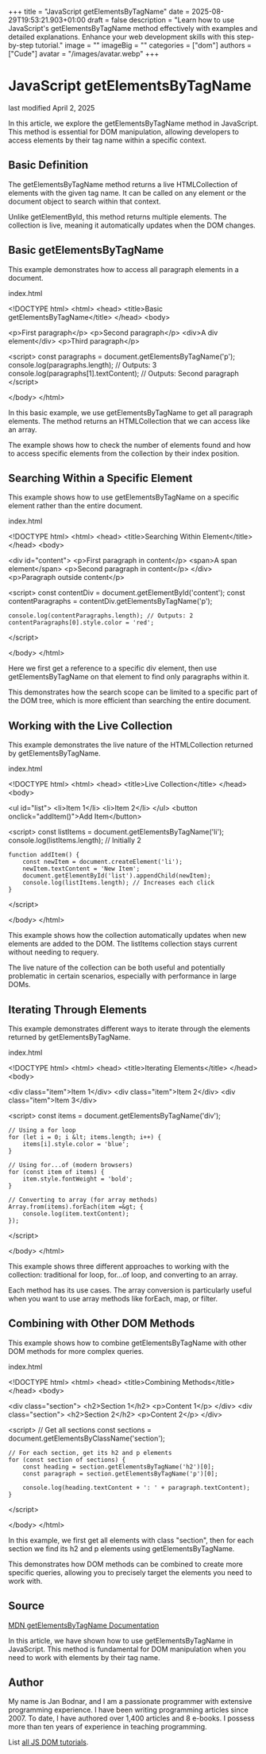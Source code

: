 +++
title = "JavaScript getElementsByTagName"
date = 2025-08-29T19:53:21.903+01:00
draft = false
description = "Learn how to use JavaScript's getElementsByTagName method effectively with examples and detailed explanations. Enhance your web development skills with this step-by-step tutorial."
image = ""
imageBig = ""
categories = ["dom"]
authors = ["Cude"]
avatar = "/images/avatar.webp"
+++

# JavaScript getElementsByTagName

last modified April 2, 2025

In this article, we explore the getElementsByTagName method in
JavaScript. This method is essential for DOM manipulation, allowing developers
to access elements by their tag name within a specific context.

## Basic Definition

The getElementsByTagName method returns a live HTMLCollection of
elements with the given tag name. It can be called on any element or the
document object to search within that context.

Unlike getElementById, this method returns multiple elements. The
collection is live, meaning it automatically updates when the DOM changes.

## Basic getElementsByTagName

This example demonstrates how to access all paragraph elements in a document.

index.html
    

&lt;!DOCTYPE html&gt;
&lt;html&gt;
&lt;head&gt;
    &lt;title&gt;Basic getElementsByTagName&lt;/title&gt;
&lt;/head&gt;
&lt;body&gt;

&lt;p&gt;First paragraph&lt;/p&gt;
&lt;p&gt;Second paragraph&lt;/p&gt;
&lt;div&gt;A div element&lt;/div&gt;
&lt;p&gt;Third paragraph&lt;/p&gt;

&lt;script&gt;
    const paragraphs = document.getElementsByTagName('p');
    console.log(paragraphs.length); // Outputs: 3
    console.log(paragraphs[1].textContent); // Outputs: Second paragraph
&lt;/script&gt;

&lt;/body&gt;
&lt;/html&gt;

In this basic example, we use getElementsByTagName to get all
paragraph elements. The method returns an HTMLCollection that we can access
like an array.

The example shows how to check the number of elements found and how to access
specific elements from the collection by their index position.

## Searching Within a Specific Element

This example shows how to use getElementsByTagName on a specific
element rather than the entire document.

index.html
    

&lt;!DOCTYPE html&gt;
&lt;html&gt;
&lt;head&gt;
    &lt;title&gt;Searching Within Element&lt;/title&gt;
&lt;/head&gt;
&lt;body&gt;

&lt;div id="content"&gt;
    &lt;p&gt;First paragraph in content&lt;/p&gt;
    &lt;span&gt;A span element&lt;/span&gt;
    &lt;p&gt;Second paragraph in content&lt;/p&gt;
&lt;/div&gt;
&lt;p&gt;Paragraph outside content&lt;/p&gt;

&lt;script&gt;
    const contentDiv = document.getElementById('content');
    const contentParagraphs = contentDiv.getElementsByTagName('p');
    
    console.log(contentParagraphs.length); // Outputs: 2
    contentParagraphs[0].style.color = 'red';
&lt;/script&gt;

&lt;/body&gt;
&lt;/html&gt;

Here we first get a reference to a specific div element, then use
getElementsByTagName on that element to find only paragraphs
within it.

This demonstrates how the search scope can be limited to a specific part of
the DOM tree, which is more efficient than searching the entire document.

## Working with the Live Collection

This example demonstrates the live nature of the HTMLCollection returned by
getElementsByTagName.

index.html
    

&lt;!DOCTYPE html&gt;
&lt;html&gt;
&lt;head&gt;
    &lt;title&gt;Live Collection&lt;/title&gt;
&lt;/head&gt;
&lt;body&gt;

&lt;ul id="list"&gt;
    &lt;li&gt;Item 1&lt;/li&gt;
    &lt;li&gt;Item 2&lt;/li&gt;
&lt;/ul&gt;
&lt;button onclick="addItem()"&gt;Add Item&lt;/button&gt;

&lt;script&gt;
    const listItems = document.getElementsByTagName('li');
    console.log(listItems.length); // Initially 2
    
    function addItem() {
        const newItem = document.createElement('li');
        newItem.textContent = 'New Item';
        document.getElementById('list').appendChild(newItem);
        console.log(listItems.length); // Increases each click
    }
&lt;/script&gt;

&lt;/body&gt;
&lt;/html&gt;

This example shows how the collection automatically updates when new elements
are added to the DOM. The listItems collection stays current
without needing to requery.

The live nature of the collection can be both useful and potentially
problematic in certain scenarios, especially with performance in large DOMs.

## Iterating Through Elements

This example demonstrates different ways to iterate through the elements
returned by getElementsByTagName.

index.html
    

&lt;!DOCTYPE html&gt;
&lt;html&gt;
&lt;head&gt;
    &lt;title&gt;Iterating Elements&lt;/title&gt;
&lt;/head&gt;
&lt;body&gt;

&lt;div class="item"&gt;Item 1&lt;/div&gt;
&lt;div class="item"&gt;Item 2&lt;/div&gt;
&lt;div class="item"&gt;Item 3&lt;/div&gt;

&lt;script&gt;
    const items = document.getElementsByTagName('div');
    
    // Using a for loop
    for (let i = 0; i &lt; items.length; i++) {
        items[i].style.color = 'blue';
    }
    
    // Using for...of (modern browsers)
    for (const item of items) {
        item.style.fontWeight = 'bold';
    }
    
    // Converting to array (for array methods)
    Array.from(items).forEach(item =&gt; {
        console.log(item.textContent);
    });
&lt;/script&gt;

&lt;/body&gt;
&lt;/html&gt;

This example shows three different approaches to working with the collection:
traditional for loop, for...of loop, and converting to an array.

Each method has its use cases. The array conversion is particularly useful
when you want to use array methods like forEach, map,
or filter.

## Combining with Other DOM Methods

This example shows how to combine getElementsByTagName with other
DOM methods for more complex queries.

index.html
    

&lt;!DOCTYPE html&gt;
&lt;html&gt;
&lt;head&gt;
    &lt;title&gt;Combining Methods&lt;/title&gt;
&lt;/head&gt;
&lt;body&gt;

&lt;div class="section"&gt;
    &lt;h2&gt;Section 1&lt;/h2&gt;
    &lt;p&gt;Content 1&lt;/p&gt;
&lt;/div&gt;
&lt;div class="section"&gt;
    &lt;h2&gt;Section 2&lt;/h2&gt;
    &lt;p&gt;Content 2&lt;/p&gt;
&lt;/div&gt;

&lt;script&gt;
    // Get all sections
    const sections = document.getElementsByClassName('section');
    
    // For each section, get its h2 and p elements
    for (const section of sections) {
        const heading = section.getElementsByTagName('h2')[0];
        const paragraph = section.getElementsByTagName('p')[0];
        
        console.log(heading.textContent + ': ' + paragraph.textContent);
    }
&lt;/script&gt;

&lt;/body&gt;
&lt;/html&gt;

In this example, we first get all elements with class "section", then for each
section we find its h2 and p elements using getElementsByTagName.

This demonstrates how DOM methods can be combined to create more specific
queries, allowing you to precisely target the elements you need to work with.

## Source

[MDN getElementsByTagName Documentation](https://developer.mozilla.org/en-US/docs/Web/API/Element/getElementsByTagName)

In this article, we have shown how to use getElementsByTagName
in JavaScript. This method is fundamental for DOM manipulation when you need
to work with elements by their tag name.

## Author

My name is Jan Bodnar, and I am a passionate programmer with extensive
programming experience. I have been writing programming articles since 2007.
To date, I have authored over 1,400 articles and 8 e-books. I possess more
than ten years of experience in teaching programming.

List [all JS DOM tutorials](/all/#dom).